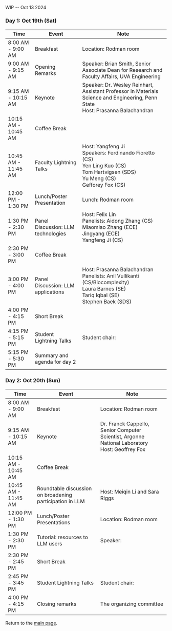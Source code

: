 WIP -- Oct 13 2024


### Day 1: Oct 19th (Sat) 

| Time                     | Event                           | Note                                                                                                      |
|--------------------------|---------------------------------|-----------------------------------------------------------------------------------------------------------|
| 8:00 AM - 9:00 AM        | Breakfast                       | Location: Rodman room                                                                                     |
| 9:00 AM - 9:15 AM        | Opening Remarks                  | Speaker: Brian Smith, Senior Associate Dean for Research and Faculty Affairs, UVA Engineering                      |
| 9:15 AM - 10:15 AM       | Keynote                         | Speaker: Dr. Wesley Reinhart, Assistant Professor in Materials Science and Engineering, Penn State <br>Host: Prasanna Balachandran                                              |
| 10:15 AM - 10:45 AM      | Coffee Break                    |                                                                                                           |
| 10:45 AM - 11:45 AM      | Faculty Lightning Talks          | Host: Yangfeng Ji<br>Speakers: Ferdinando Fioretto (CS)<br>Yen Ling Kuo (CS)<br>Tom Hartvigsen (SDS)<br>Yu Meng (CS)<br>Gefforey Fox (CS) |
| 12:00 PM - 1:30 PM       | Lunch/Poster Presentation       | Lunch: Rodman room                                                                                        |
| 1:30 PM - 2:30 PM        | Panel Discussion: LLM technologies | Host: Felix Lin<br>Panelists: Aidong Zhang (CS)<br>Miaomiao Zhang (ECE)<br>Jingyang (ECE)<br>Yangfeng Ji (CS) |
| 2:30 PM - 3:00 PM        | Coffee Break                    |                                                                                                           |
| 3:00 PM - 4:00 PM        | Panel Discussion: LLM applications | Host: Prasanna Balachandran<br>Panelists: Anil Vullikanti (CS/Biocomplexity)<br>Laura Barnes (SE)<br>Tariq Iqbal (SE) <br> Stephen Baek (SDS) <br> |
| 4:00 PM - 4:15 PM        | Short Break                     |                                                                                                           |
| 4:15 PM - 5:15 PM        | Student Lightning Talks         | Student chair: <TBD>                                                                                                          |
| 5:15 PM - 5:30 PM        | Summary and agenda for day 2    |                                                                                                           |

### Day 2: Oct 20th (Sun) 

| Time                     | Event                                                   | Note                                                                                                      |
|--------------------------|---------------------------------------------------------|-----------------------------------------------------------------------------------------------------------|
| 8:00 AM - 9:00 AM        | Breakfast                                               | Location: Rodman room                                                                                     |
| 9:15 AM - 10:15 AM       | Keynote                                                 | Dr. Franck Cappello, Senior Computer Scientist, Argonne National Laboratory<br>Host: Geoffrey Fox          |
| 10:15 AM - 10:45 AM      | Coffee Break                                            |                                                                                                           |
| 10:45 AM - 11:45 AM      | Roundtable discussion on broadening participation in LLM | Host: Meiqin Li and Sara Riggs                                                                            |
| 12:00 PM - 1:30 PM       | Lunch/Poster Presentations                               | Location: Rodman room                                                                                     |
| 1:30 PM - 2:30 PM        | Tutorial: resources to LLM users                        | Speaker: <Yangfeng Ji>                                                                                               |
| 2:30 PM - 2:45 PM        | Short Break                                             |                                                                                                           |
| 2:45 PM - 3:45 PM        | Student Lightning Talks                                 | Student chair: <TBD>                                                                                                           |
| 4:00 PM - 4:15 PM        | Closing remarks                                         | The organizing committee                                                                                  |

Return to the [main page](README.md).


